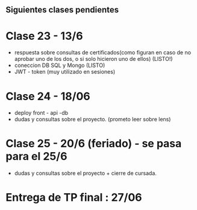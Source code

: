 ## Siguientes clases pendientes

# Clase 23 - 13/6
- respuesta sobre consultas de certificados(como figuran en caso de no aprobar uno de los dos, o si solo hicieron uno de ellos) (LISTO!)
- coneccion DB SQL y Mongo (LISTO)
- JWT - token (muy utilizado en sesiones)


# Clase 24 - 18/06
- deploy front - api -db 
- dudas y consultas sobre el proyecto.
(prometo leer sobre lens)

# Clase 25 - 20/6 (feriado) - se pasa para el 25/6
- dudas y consultas sobre el proyecto + cierre de cursada.

# Entrega de TP final : 27/06
